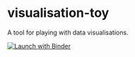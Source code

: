 # visualisation-toy

A tool for playing with data visualisations.

[![Launch with Binder](https://mybinder.org/badge_logo.svg)](
  https://mybinder.org/v2/gh/ellwise/visualisation-toy/HEAD?labpath=main.ipynb
)
